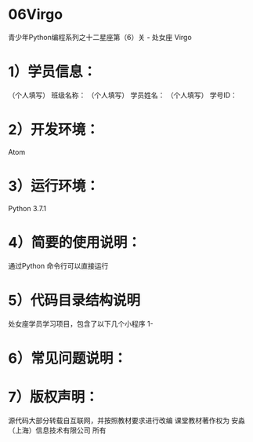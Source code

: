 # 06Virgo
青少年Python编程系列之十二星座第（6）关 - 处女座 Virgo

# 1）学员信息：
（个人填写） 班级名称：
（个人填写） 学员姓名：
（个人填写） 学号ID：

# 2）开发环境：
Atom

# 3）运行环境：
Python 3.7.1

# 4）简要的使用说明：
通过Python 命令行可以直接运行

# 5）代码目录结构说明
处女座学员学习项目，包含了以下几个小程序
1-

# 6）常见问题说明：

# 7）版权声明：
源代码大部分转载自互联网，并按照教材要求进行改编
课堂教材著作权为 安淼（上海）信息技术有限公司 所有

